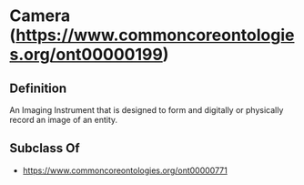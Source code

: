 # Camera (https://www.commoncoreontologies.org/ont00000199)

## Definition
An Imaging Instrument that is designed to form and digitally or physically record an image of an entity.

## Subclass Of
- https://www.commoncoreontologies.org/ont00000771

